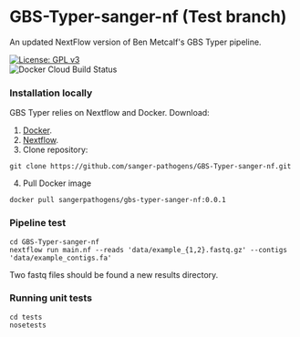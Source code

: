 # GBS-Typer-sanger-nf (Test branch)
An updated NextFlow version of Ben Metcalf's GBS Typer pipeline.

[![License: GPL v3](https://img.shields.io/badge/License-GPL%20v3-brightgreen.svg)](https://github.com/sanger-pathogens/GBS-Typer-sanger-nf/blob/master/LICENSE)   
![Docker Cloud Build Status](https://img.shields.io/docker/cloud/build/sangerpathogens/gbs-typer-sanger-nf)   

### Installation locally
GBS Typer relies on Nextflow and Docker.
Download:
1. [Docker](https://www.docker.com/).
2. [Nextflow](https://www.nextflow.io/).
3. Clone repository:
```
git clone https://github.com/sanger-pathogens/GBS-Typer-sanger-nf.git
```
4. Pull Docker image
```
docker pull sangerpathogens/gbs-typer-sanger-nf:0.0.1
```

### Pipeline test
```
cd GBS-Typer-sanger-nf
nextflow run main.nf --reads 'data/example_{1,2}.fastq.gz' --contigs 'data/example_contigs.fa'
```
Two fastq files should be found a new results directory.

### Running unit tests
```
cd tests
nosetests
```
